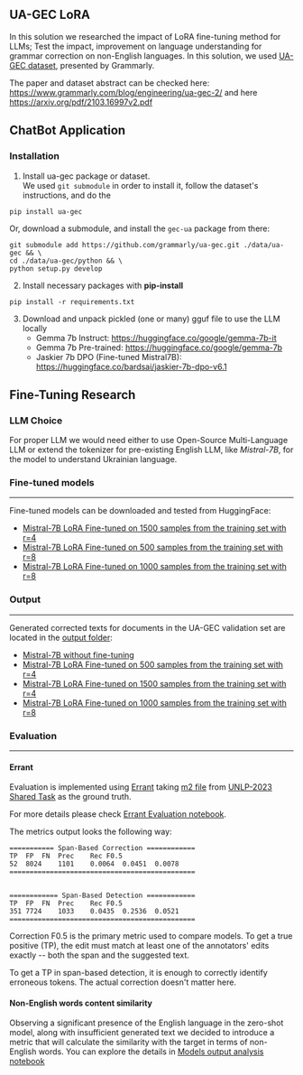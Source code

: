 UA-GEC LoRA
----

In this solution we researched the impact of LoRA fine-tuning method for LLMs; Test the impact, improvement on language understanding for 
grammar correction on non-English languages. In this solution, we used [UA-GEC dataset](https://github.com/grammarly/ua-gec), presented by Grammarly.

The paper and dataset abstract can be checked here: https://www.grammarly.com/blog/engineering/ua-gec-2/ and here https://arxiv.org/pdf/2103.16997v2.pdf

## ChatBot Application
### Installation

1. Install ua-gec package or dataset. \
We used `git submodule` in order to install it, follow the dataset's instructions, and do the
```shell
pip install ua-gec
```
Or, download a submodule, and install the `gec-ua` package from there:
```shell
git submodule add https://github.com/grammarly/ua-gec.git ./data/ua-gec && \
cd ./data/ua-gec/python && \
python setup.py develop  
```
2. Install necessary packages with __pip-install__
```shell
pip install -r requirements.txt
```
3. Download and unpack pickled (one or many) gguf file to use the LLM locally
    - Gemma 7b Instruct: https://huggingface.co/google/gemma-7b-it
    - Gemma 7b Pre-trained: https://huggingface.co/google/gemma-7b
    - Jaskier 7b DPO (Fine-tuned Mistral7B): https://huggingface.co/bardsai/jaskier-7b-dpo-v6.1 

## Fine-Tuning Research
### LLM Choice

For proper LLM we would need either to use Open-Source Multi-Language LLM or extend the tokenizer for pre-existing English LLM, like _Mistral-7B_, for the model to understand Ukrainian language.

### Fine-tuned models
----

Fine-tuned models can be downloaded and tested from HuggingFace:
- [Mistral-7B LoRA Fine-tuned on 1500 samples from the training set with r=4](https://huggingface.co/rkovalchuk/mistral-7b-ua-gec)
- [Mistral-7B LoRA Fine-tuned on 500 samples from the training set with r=8](https://huggingface.co/epekach/mistral-7b-ua-gec)
- [Mistral-7B LoRA Fine-tuned on 1000 samples from the training set with r=8](https://huggingface.co/andrian-kr/mistral-7b-ua-gec)

### Output
----

Generated corrected texts for documents in the UA-GEC validation set are located in the [output folder](https://github.com/Reennon/ua-gec-lora/tree/master/output):
- [Mistral-7B without fine-tuning](https://github.com/Reennon/ua-gec-lora/blob/master/output/raw-model.txt)
- [Mistral-7B LoRA Fine-tuned on 500 samples from the training set with r=4](https://github.com/Reennon/ua-gec-lora/blob/master/output/fine-tuned-r4-500.txt)
- [Mistral-7B LoRA Fine-tuned on 1500 samples from the training set with r=4](https://github.com/Reennon/ua-gec-lora/blob/master/output/fine-tuned-r4-1500.txt)
- [Mistral-7B LoRA Fine-tuned on 1000 samples from the training set with r=8](https://github.com/Reennon/ua-gec-lora/blob/master/output/fine-tuned-r8-1000.txt)

### Evaluation
----

#### Errant

Evaluation is implemented using [Errant](https://github.com/chrisjbryant/errant) taking [m2 file](https://github.com/osyvokon/unlp-2023-shared-task/blob/main/data/gec-only/valid.m2) from [UNLP-2023 Shared Task](https://github.com/osyvokon/unlp-2023-shared-task/tree/main) as the ground truth.

For more details please check [Errant Evaluation notebook](https://github.com/Reennon/ua-gec-lora/blob/master/notebooks/errant-evaluation.ipynb).

The metrics output looks the following way:
```
=========== Span-Based Correction ============
TP	FP	FN	Prec	Rec	F0.5
52	8024	1101	0.0064	0.0451	0.0078
==============================================


============ Span-Based Detection ============
TP	FP	FN	Prec	Rec	F0.5
351	7724	1033	0.0435	0.2536	0.0521
==============================================
```

Correction F0.5 is the primary metric used to compare models. To get a true positive (TP), the edit must match at least one of the annotators' edits exactly -- both the span and the suggested text.

To get a TP in span-based detection, it is enough to correctly identify erroneous tokens. The actual correction doesn't matter here.

#### Non-English words content similarity

Observing a significant presence of the English language in the zero-shot model, along with insufficient generated text we decided to introduce a metric that will calculate the similarity with the target in terms of non-English words. You can explore the details in [Models output analysis notebook](https://github.com/Reennon/ua-gec-lora/blob/master/notebooks/models-output-analysis.ipynb)
